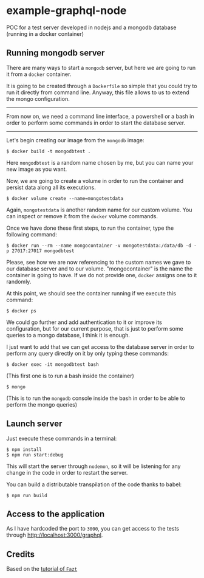 # example-graphql-node
POC for a test server developed in nodejs and a mongodb database (running in a docker container)

## Running mongodb server
There are many ways to start a `mongodb` server, but here we are going to run it from a `docker` container.

It is going to be created through a `Dockerfile` so simple that you could try to run it directly from command line. Anyway, this file allows to us to extend the mongo configuration.

***
From now on, we need a command line interface, a powershell or a bash in order to perform some commands in order to start the database server.
***

Let's begin creating our image from the `mongodb` image:
```
$ docker build -t mongodbtest .
```

Here `mongodbtest` is a random name chosen by me, but you can name your new image as you want.

Now, we are going to create a volume in order to run the container and persist data along all its executions.

```
$ docker volume create --name=mongotestdata
```

Again, `mongotestdata` is another random name for our custom volume. You can inspect or remove it from the `docker` volume commands.

Once we have done these first steps, to run the container, type the following command:
```
$ docker run --rm --name mongocontainer -v mongotestdata:/data/db -d -p 27017:27017 mongodbtest
```

Please, see how we are now referencing to the custom names we gave to our database server and to our volume. "mongocontainer" is the name the container is going to have. If we do not provide one, `docker` assigns one to it randomly.

At this point, we should see the container running if we execute this command:
```
$ docker ps
```

We could go further and add authentication to it or improve its configuration, but for our current purpose, that is just to perform some queries to a mongo database, I think it is enough.

I just want to add that we can get access to the database server in order to perform any query directly on it by only typing these commands:
```
$ docker exec -it mongodbtest bash
```
(This first one is to run a bash inside the container)
```
$ mongo
```
(This is to run the `mongodb` console inside the bash in order to be able to perform the mongo queries)

## Launch server
Just execute these commands in a terminal:
```
$ npm install
$ npm run start:debug
```

This will start the server through `nodemon`, so it will be listening for any change in the code in order to restart the server.

You can build a distributable transpilation of the code thanks to babel:
```
$ npm run build
```

## Access to the application
As I have hardcoded the port to `3000`, you can get access to the tests through <http://localhost:3000/graphql>.

## Credits
Based on the [tutorial of `Fazt`](https://www.youtube.com/watch?v=Wl8O6wW4FJU&list=WL&index=2&t=521s)
